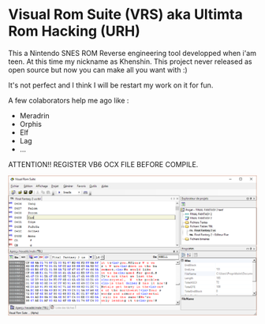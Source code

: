 # Visual Rom Suite (VRS) aka Ultimta Rom Hacking (URH)

This a Nintendo SNES ROM Reverse engineering tool developped when i'am teen. At this time my nickname as Khenshin. This project never released as open source but now you can make all you want with :) 

It's not perfect and I think I will be restart my work on it for fun.

A few colaborators help me ago like :
- Meradrin
- Orphis
- Elf
- Lag
- ...

ATTENTION!!  REGISTER VB6 OCX FILE BEFORE COMPILE. 

![example](VRSSample.png?raw=true)

